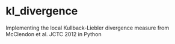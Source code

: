 # kl_divergence
Implementing the local Kullback-Liebler divergence measure from McClendon et al. JCTC 2012 in Python
